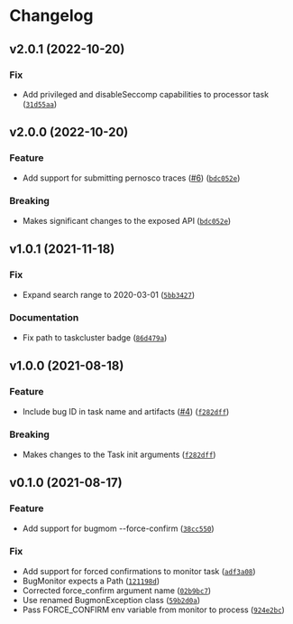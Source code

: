 # Changelog

<!--next-version-placeholder-->

## v2.0.1 (2022-10-20)
### Fix
* Add privileged and disableSeccomp capabilities to processor task ([`31d55aa`](https://github.com/MozillaSecurity/bugmon-tc/commit/31d55aa60d6d874fed96a2983bdc8280b5d4d59a))

## v2.0.0 (2022-10-20)
### Feature
* Add support for submitting pernosco traces ([#6](https://github.com/MozillaSecurity/bugmon-tc/issues/6)) ([`bdc052e`](https://github.com/MozillaSecurity/bugmon-tc/commit/bdc052ec51f4ecbdfb8f628c73e9be24178d8066))

### Breaking
* Makes significant changes to the exposed API ([`bdc052e`](https://github.com/MozillaSecurity/bugmon-tc/commit/bdc052ec51f4ecbdfb8f628c73e9be24178d8066))

## v1.0.1 (2021-11-18)
### Fix
* Expand search range to 2020-03-01 ([`5bb3427`](https://github.com/MozillaSecurity/bugmon-tc/commit/5bb3427e0e2b1585fd90b93c1c5d02b4bf569fe2))

### Documentation
* Fix path to taskcluster badge ([`86d479a`](https://github.com/MozillaSecurity/bugmon-tc/commit/86d479a404f35e94b391f78b7d87666ae7e5fb3f))

## v1.0.0 (2021-08-18)
### Feature
* Include bug ID in task name and artifacts ([#4](https://github.com/MozillaSecurity/bugmon-tc/issues/4)) ([`f282dff`](https://github.com/MozillaSecurity/bugmon-tc/commit/f282dff6f8ed8dc69e5bd1b010da23672dc833db))

### Breaking
* Makes changes to the Task init arguments ([`f282dff`](https://github.com/MozillaSecurity/bugmon-tc/commit/f282dff6f8ed8dc69e5bd1b010da23672dc833db))

## v0.1.0 (2021-08-17)
### Feature
* Add support for bugmom --force-confirm ([`38cc550`](https://github.com/MozillaSecurity/bugmon-tc/commit/38cc5503c88b034ab55f10ce377eaaa5318a8ba8))

### Fix
* Add support for forced confirmations to monitor task ([`adf3a08`](https://github.com/MozillaSecurity/bugmon-tc/commit/adf3a08acbf02c198ede2d3bb73b03970416c1e3))
* BugMonitor expects a Path ([`121198d`](https://github.com/MozillaSecurity/bugmon-tc/commit/121198d8dd93d2bc44377d8d38911244569ca9aa))
* Corrected force_confirm argument name ([`02b9bc7`](https://github.com/MozillaSecurity/bugmon-tc/commit/02b9bc70e8f95cd454f3b0f555d61fa331df3982))
* Use renamed BugmonException class ([`59b2d0a`](https://github.com/MozillaSecurity/bugmon-tc/commit/59b2d0a99ea252f10482c5ef41bf4dbaf1166acb))
* Pass FORCE_CONFIRM env variable from monitor to process ([`924e2bc`](https://github.com/MozillaSecurity/bugmon-tc/commit/924e2bcae3b22dfd9511101aed197e57db4e0c13))
